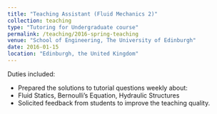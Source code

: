 ```yaml
---
title: "Teaching Assistant (Fluid Mechanics 2)"
collection: teaching
type: "Tutoring for Undergraduate course"
permalink: /teaching/2016-spring-teaching
venue: "School of Engineering, The University of Edinburgh"
date: 2016-01-15 
location: "Edinburgh, the United Kingdom"
---
```


Duties included:
* Prepared the solutions to tutorial questions weekly about:
 * Fluid Statics, Bernoulli’s Equation, Hydraulic Structures
* Solicited feedback from students to improve the teaching quality.

